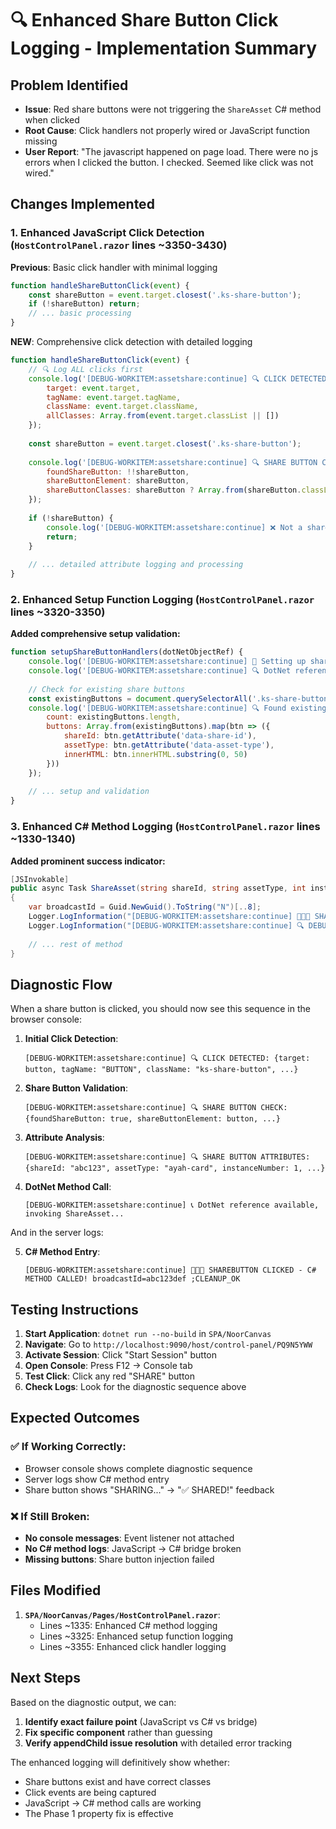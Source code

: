 # 🔍 Enhanced Share Button Click Logging - Implementation Summary

## Problem Identified
- **Issue**: Red share buttons were not triggering the `ShareAsset` C# method when clicked
- **Root Cause**: Click handlers not properly wired or JavaScript function missing
- **User Report**: "The javascript happened on page load. There were no js errors when I clicked the button. I checked. Seemed like click was not wired."

## Changes Implemented

### 1. Enhanced JavaScript Click Detection (`HostControlPanel.razor` lines ~3350-3430)

**Previous**: Basic click handler with minimal logging
```javascript
function handleShareButtonClick(event) {
    const shareButton = event.target.closest('.ks-share-button');
    if (!shareButton) return;
    // ... basic processing
}
```

**NEW**: Comprehensive click detection with detailed logging
```javascript
function handleShareButtonClick(event) {
    // 🔍 Log ALL clicks first
    console.log('[DEBUG-WORKITEM:assetshare:continue] 🔍 CLICK DETECTED:', {
        target: event.target,
        tagName: event.target.tagName,
        className: event.target.className,
        allClasses: Array.from(event.target.classList || [])
    });
    
    const shareButton = event.target.closest('.ks-share-button');
    
    console.log('[DEBUG-WORKITEM:assetshare:continue] 🔍 SHARE BUTTON CHECK:', {
        foundShareButton: !!shareButton,
        shareButtonElement: shareButton,
        shareButtonClasses: shareButton ? Array.from(shareButton.classList) : null
    });
    
    if (!shareButton) {
        console.log('[DEBUG-WORKITEM:assetshare:continue] ❌ Not a share button click, ignoring');
        return;
    }
    
    // ... detailed attribute logging and processing
}
```

### 2. Enhanced Setup Function Logging (`HostControlPanel.razor` lines ~3320-3350)

**Added comprehensive setup validation:**
```javascript
function setupShareButtonHandlers(dotNetObjectRef) {
    console.log('[DEBUG-WORKITEM:assetshare:continue] 🚀 Setting up share button handlers...');
    console.log('[DEBUG-WORKITEM:assetshare:continue] 🔍 DotNet reference received:', dotNetObjectRef);
    
    // Check for existing share buttons
    const existingButtons = document.querySelectorAll('.ks-share-button');
    console.log('[DEBUG-WORKITEM:assetshare:continue] 🔍 Found existing share buttons:', {
        count: existingButtons.length,
        buttons: Array.from(existingButtons).map(btn => ({
            shareId: btn.getAttribute('data-share-id'),
            assetType: btn.getAttribute('data-asset-type'),
            innerHTML: btn.innerHTML.substring(0, 50)
        }))
    });
    
    // ... setup and validation
}
```

### 3. Enhanced C# Method Logging (`HostControlPanel.razor` lines ~1330-1340)

**Added prominent success indicator:**
```csharp
[JSInvokable]
public async Task ShareAsset(string shareId, string assetType, int instanceNumber)
{
    var broadcastId = Guid.NewGuid().ToString("N")[..8];
    Logger.LogInformation("[DEBUG-WORKITEM:assetshare:continue] 🚀🚀🚀 SHAREBUTTON CLICKED - C# METHOD CALLED! broadcastId={BroadcastId} ;CLEANUP_OK", broadcastId);
    Logger.LogInformation("[DEBUG-WORKITEM:assetshare:continue] 🔍 DEBUGGING: Method successfully invoked from JavaScript! This proves the click handler is working! ;CLEANUP_OK");
    
    // ... rest of method
}
```

## Diagnostic Flow

When a share button is clicked, you should now see this sequence in the browser console:

1. **Initial Click Detection**:
   ```
   [DEBUG-WORKITEM:assetshare:continue] 🔍 CLICK DETECTED: {target: button, tagName: "BUTTON", className: "ks-share-button", ...}
   ```

2. **Share Button Validation**:
   ```
   [DEBUG-WORKITEM:assetshare:continue] 🔍 SHARE BUTTON CHECK: {foundShareButton: true, shareButtonElement: button, ...}
   ```

3. **Attribute Analysis**:
   ```
   [DEBUG-WORKITEM:assetshare:continue] 🔍 SHARE BUTTON ATTRIBUTES: {shareId: "abc123", assetType: "ayah-card", instanceNumber: 1, ...}
   ```

4. **DotNet Method Call**:
   ```
   [DEBUG-WORKITEM:assetshare:continue] 📞 DotNet reference available, invoking ShareAsset...
   ```

And in the server logs:

5. **C# Method Entry**:
   ```
   [DEBUG-WORKITEM:assetshare:continue] 🚀🚀🚀 SHAREBUTTON CLICKED - C# METHOD CALLED! broadcastId=abc123def ;CLEANUP_OK
   ```

## Testing Instructions

1. **Start Application**: `dotnet run --no-build` in `SPA/NoorCanvas`
2. **Navigate**: Go to `http://localhost:9090/host/control-panel/PQ9N5YWW`
3. **Activate Session**: Click "Start Session" button
4. **Open Console**: Press F12 → Console tab
5. **Test Click**: Click any red "SHARE" button
6. **Check Logs**: Look for the diagnostic sequence above

## Expected Outcomes

### ✅ If Working Correctly:
- Browser console shows complete diagnostic sequence
- Server logs show C# method entry
- Share button shows "SHARING..." → "✅ SHARED!" feedback

### ❌ If Still Broken:
- **No console messages**: Event listener not attached
- **No C# method logs**: JavaScript → C# bridge broken
- **Missing buttons**: Share button injection failed

## Files Modified

1. **`SPA/NoorCanvas/Pages/HostControlPanel.razor`**:
   - Lines ~1335: Enhanced C# method logging
   - Lines ~3325: Enhanced setup function logging  
   - Lines ~3355: Enhanced click handler logging

## Next Steps

Based on the diagnostic output, we can:
1. **Identify exact failure point** (JavaScript vs C# vs bridge)
2. **Fix specific component** rather than guessing
3. **Verify appendChild issue resolution** with detailed error tracking

The enhanced logging will definitively show whether:
- Share buttons exist and have correct classes
- Click events are being captured
- JavaScript → C# method calls are working
- The Phase 1 property fix is effective